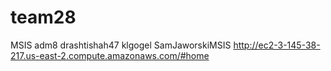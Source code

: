 # team28
MSIS
adm8
drashtishah47
klgogel
SamJaworskiMSIS
http://ec2-3-145-38-217.us-east-2.compute.amazonaws.com/#home
